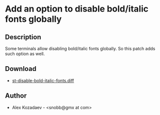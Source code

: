 Add an option to disable bold/italic fonts globally
==================================================

Description
-----------

Some terminals allow disabling bold/italic fonts globally. So this patch adds such option as well.

Download
--------

 * [st-disable-bold-italic-fonts.diff](st-disable-bold-italic-fonts.diff)

Author
------

 * Alex Kozadaev - <snobb@gmx at com>
